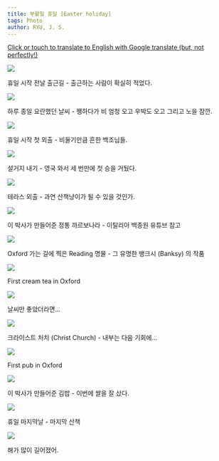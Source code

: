 ```yaml
---
title: 부활절 휴일 [Easter holiday]
tags: Photo
author: RYU, J. S.
---
```


[Click or touch to translate to English with Google translate (but, not perfectly!)](https://jinseuk56-github-io.translate.goog/posts/0006/?_x_tr_sl=ko&_x_tr_tl=en&_x_tr_hl=ko&_x_tr_pto=wapp)


<div class="grid-container">
  <div class="grid grid--p-1">
    <div class="cell cell--6"><div class="card">
  <div class="card__image">
    <img class="image" src="https://onedrive.live.com/embed?resid=F96DE3EAE83811FB%2183363&authkey=%21ADZ4MW9wM2bXkhE&height=1024"/>
  </div>
  <div class="card__content">
    <div class="card__header">
      <p>휴일 시작 전날 출근길 - 출근하는 사람이 확실히 적었다.</p>
    </div>
  </div>
</div></div>
    <div class="cell cell--6"><div class="card">
  <div class="card__image">
    <img class="image" src="https://onedrive.live.com/embed?resid=F96DE3EAE83811FB%2183364&authkey=%21AARWQs_oQbo21XM&height=1024"/>
  </div>
  <div class="card__content">
    <div class="card__header">
      <p>하루 종일 요란했던 날씨 - 쨍하다가 비 엄청 오고 우박도 오고 그리고 노을 잠깐.</p>
    </div>
  </div>
</div></div>
    <div class="cell cell--6"><div class="card">
  <div class="card__image">
    <img class="image" src="https://onedrive.live.com/embed?resid=F96DE3EAE83811FB%2183365&authkey=%21ABYYpDsBmvIpMKs&height=1024"/>
  </div>
  <div class="card__content">
    <div class="card__header">
      <p>휴일 시작 첫 외출 - 비둘기만큼 흔한 백조님들.</p>
    </div>
  </div>
</div></div>
    <div class="cell cell--6"><div class="card">
  <div class="card__image">
    <img class="image" src="https://onedrive.live.com/embed?resid=F96DE3EAE83811FB%2183392&authkey=%21AIRa5f6-4FWjBfg&height=1024"/>
  </div>
  <div class="card__content">
    <div class="card__header">
      <p>설거지 내기 - 영국 와서 세 번만에 첫 승을 거뒀다.</p>
    </div>
  </div>
</div></div>
    <div class="cell cell--6"><div class="card">
  <div class="card__image">
    <img class="image" src="https://onedrive.live.com/embed?resid=F96DE3EAE83811FB%2183395&authkey=%21AB3AwHEFzDVpKzY&height=1024"/>
  </div>
  <div class="card__content">
    <div class="card__header">
      <p>테라스 외출 - 과연 산책냥이가 될 수 있을 것인가.</p>
    </div>
  </div>
</div></div>
    <div class="cell cell--6"><div class="card">
  <div class="card__image">
    <img class="image" src="https://onedrive.live.com/embed?resid=F96DE3EAE83811FB%2183393&authkey=%21APm-uR1gezAO-Dg&height=1024"/>
  </div>
  <div class="card__content">
    <div class="card__header">
      <p>이 박사가 만들어준 정통 까르보나라 - 이탈리아 백종원 유튜브 참고</p>
    </div>
  </div>
</div></div>
<div class="cell cell--6"><div class="card">
  <div class="card__image">
    <img class="image" src="https://onedrive.live.com/embed?resid=F96DE3EAE83811FB%2183397&authkey=%21AP8kptqn4f6CfSk&height=1024"/>
  </div>
  <div class="card__content">
    <div class="card__header">
      <p>Oxford 가는 길에 찍은 Reading 명물 - 그 유명한 뱅크시 (Banksy) 의 작품</p>
    </div>
  </div>
  </div></div>
  <div class="cell cell--6"><div class="card">
  <div class="card__image">
    <img class="image" src="https://onedrive.live.com/embed?resid=F96DE3EAE83811FB%2183414&authkey=%21ANlhl4m1Z5oECJI&height=1024"/>
  </div>
  <div class="card__content">
    <div class="card__header">
      <p>First cream tea in Oxford</p>
    </div>
  </div>
</div></div>
<div class="cell cell--6"><div class="card">
  <div class="card__image">
    <img class="image" src="https://onedrive.live.com/embed?resid=F96DE3EAE83811FB%2183402&authkey=%21AJnYKcRrt5iz2K4&height=1024"/>
  </div>
  <div class="card__content">
    <div class="card__header">
      <p>날씨만 좋았더라면...</p>
    </div>
  </div>
</div></div>
<div class="cell cell--6"><div class="card">
  <div class="card__image">
    <img class="image" src="https://onedrive.live.com/embed?resid=F96DE3EAE83811FB%2183404&authkey=%21AFSUM0s4lGoz76U&height=1024"/>
  </div>
  <div class="card__content">
    <div class="card__header">
      <p>크라이스트 처치 (Christ Church) - 내부는 다음 기회에...</p>
    </div>
  </div>
</div></div>
<div class="cell cell--6"><div class="card">
  <div class="card__image">
    <img class="image" src="https://onedrive.live.com/embed?resid=F96DE3EAE83811FB%2183403&authkey=%21AC-p86iyxYqNvKg&height=1024"/>
  </div>
  <div class="card__content">
    <div class="card__header">
      <p>First pub in Oxford</p>
    </div>
  </div>
</div></div>
<div class="cell cell--6"><div class="card">
  <div class="card__image">
    <img class="image" src="https://onedrive.live.com/embed?resid=F96DE3EAE83811FB%2183406&authkey=%21AGeF8fIUEmUgBRQ&height=1024"/>
  </div>
  <div class="card__content">
    <div class="card__header">
      <p>이 박사가 만들어준 김밥 - 이번에 쌀을 잘 샀다.</p>
    </div>
  </div>
</div></div>
<div class="cell cell--6"><div class="card">
  <div class="card__image">
    <img class="image" src="https://onedrive.live.com/embed?resid=F96DE3EAE83811FB%2183407&authkey=%21AL34NcJztrzo9ks&width=1024"/>
  </div>
  <div class="card__content">
    <div class="card__header">
      <p>휴일 마지막날 - 마지막 산책</p>
    </div>
  </div>
</div></div>
<div class="cell cell--6"><div class="card">
  <div class="card__image">
    <img class="image" src="https://onedrive.live.com/embed?resid=F96DE3EAE83811FB%2183409&authkey=%21ABDKgfROvAGqeEs&width=1024"/>
  </div>
  <div class="card__content">
    <div class="card__header">
      <p>해가 많이 길어졌어.</p>
    </div>
  </div>
</div></div>
  </div>
</div>